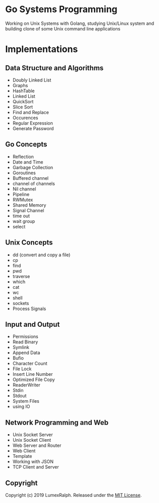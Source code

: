 # Go Systems Programming

Working on Unix Systems with Golang, studying Unix/Linux system and building clone of some Unix command line applications

# Implementations

## Data Structure and Algorithms

- Doubly Linked List
- Graphs
- HashTable
- Linked List
- QuickSort
- Slice Sort
- Find and Replace
- Occurences
- Regular Expression
- Generate Password

## Go Concepts

- Reflection
- Date and Time
- Garbage Collection
- Goroutines
- Buffered channel
- channel of channels
- Nil channel
- Pipeline
- RWMutex
- Shared Memory
- Signal Channel
- time out
- wait group
- select


## Unix Concepts

- dd (convert and copy a file)
- cp
- find
- pwd
- traverse
- which
- cat
- wc
- shell
- sockets
- Process Signals

## Input and Output

- Permissions
- Read Binary
- Symlink
- Append Data
- Bufio
- Character Count
- File Lock
- Insert Line Number
- Optimized File Copy
- ReaderWriter
- Stdin
- Stdout
- System Files
- using IO

## Network Programming and Web

- Unix Socket Server
- Unix Socket Client
- Web Server and Router
- Web Client
- Template
- Working with JSON
- TCP Client and Server


## Copyright

Copyright (c) 2019 LumexRalph. Released under the [MIT License](https://github.com/Lumexralph/go-systems-programming/blob/master/LICENSE).
